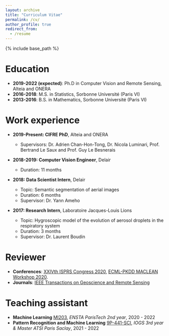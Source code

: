 ```yaml
---
layout: archive
title: "Curriculum Vitae"
permalink: /cv/
author_profile: true
redirect_from:
  - /resume
---
```


{% include base_path %}

Education
======
* **2019-2022 (expected)**: Ph.D in Computer Vision and Remote Sensing, Alteia and ONERA
* **2016-2018**: M.S. in Statistics, Sorbonne Université (Paris VI)
* **2013-2016**: B.S. in Mathematics, Sorbonne Université (Paris VI)


Work experience
======
* **2019-Present: CIFRE PhD**, Alteia and ONERA
  * Supervisors: Dr. Adrien Chan-Hon-Tong, Dr. Nicola Luminari, Prof. Bertrand Le Saux and Prof.  Guy Le Besnerais

* **2018-2019: Computer Vision Engineer**, Delair
  * Duration: 11 months

* **2018: Data Scientist Intern**, Delair
  * Topic: Semantic segmentation of aerial images
  * Duration: 6 months
  * Supervisor: Dr. Yann Ameho

* **2017: Research Intern**, Laboratoire Jacques-Louis Lions
  * Topic: Hygroscopic model of the evolution of aerosol droplets in the respiratory system
  * Duration: 3 months
  * Supervisor: Dr. Laurent Boudin
  
<!-- Main skills
======
* Programming: Python, Pytorch, OpenCV, PyQGIS, R
* Tools: Git, Docker, LaTeX, Linux
* Languages: French, English -->

  
Reviewer
======
* **Conferences**:  [XXIVth ISPRS Congress 2020](http://www.isprs2020-nice.com/), [ECML-PKDD MACLEAN Workshop 2020](https://sites.google.com/view/maclean2020/home?authuser=0).
* **Journals**: [IEEE Transactions on Geoscience and Remote Sensing](https://ieeexplore.ieee.org/xpl/RecentIssue.jsp?punumber=36)


Teaching assistant
======
* **Machine Learning** [MI203](https://synapses.ensta-paris.fr/catalogue/2020-2021/ue/239/MI203-apprentissage-automatique-machine-learning), *ENSTA ParisTech 2nd year*, 2020 - 2022
* **Pattern Recognition and Machine Learning** [9P-441-SCI](https://synapses.institutoptique.fr/catalogue/2020-2021/ue/278/9P-441-SCI-apprentissage-et-reconnaissance-de-formes), *IOGS 3rd year & Master ATSI Paris Saclay*, 2021 - 2022
